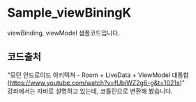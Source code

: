 # Sample_viewBiningK

viewBinding, viewModel 샘플코드입니다.

## 코드출처
"모던 안드로이드 아키텍쳐 - Room + LiveData + ViewModel 대통합(https://www.youtube.com/watch?v=fUbiWZ2g6-g&t=1021s)"  
강좌에서는 자바로 설명하고 있는데, 코틀린으로 변환해 봤습니다.
